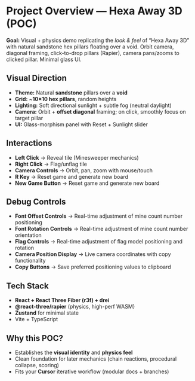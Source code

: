 # Project Overview — Hexa Away 3D (POC)

**Goal:** Visual + physics demo replicating the *look & feel* of “Hexa Away 3D” with natural sandstone hex pillars floating over a void. Orbit camera, diagonal framing, click-to-drop pillars (Rapier), camera pans/zooms to clicked pillar. Minimal glass UI.

## Visual Direction
- **Theme:** Natural **sandstone** pillars over a **void**
- **Grid:** ~**10×10 hex pillars**, random heights
- **Lighting:** Soft directional sunlight + subtle fog (neutral daylight)
- **Camera:** Orbit + **offset diagonal** framing; on click, smoothly focus on target pillar
- **UI:** Glass-morphism panel with Reset + Sunlight slider

## Interactions
- **Left Click** → Reveal tile (Minesweeper mechanics)
- **Right Click** → Flag/unflag tile
- **Camera Controls** → Orbit, pan, zoom with mouse/touch
- **R Key** → Reset game and generate new board
- **New Game Button** → Reset game and generate new board

## Debug Controls
- **Font Offset Controls** → Real-time adjustment of mine count number positioning
- **Font Rotation Controls** → Real-time adjustment of mine count number orientation
- **Flag Controls** → Real-time adjustment of flag model positioning and rotation
- **Camera Position Display** → Live camera coordinates with copy functionality
- **Copy Buttons** → Save preferred positioning values to clipboard

## Tech Stack
- **React + React Three Fiber (r3f) + drei**
- **@react-three/rapier** (physics, high-perf WASM)
- **Zustand** for minimal state
- Vite + TypeScript

## Why this POC?
- Establishes the **visual identity** and **physics feel**
- Clean foundation for later mechanics (chain reactions, procedural collapse, scoring)
- Fits your **Cursor** iterative workflow (modular docs + branches)
